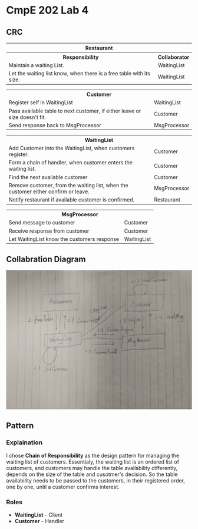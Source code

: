 # CmpE 202 Lab 4

## CRC
<table>
    <tr>
        <th colspan="2">Restaurant</th>
    </tr>
    <tr>
        <th>Responsibility</th>
        <th>Collaborator</th>
    </tr>
    <tr>
        <td>Maintain a waiting List.</td>
        <td>WaitingList</td>
    </tr>
    <tr>
        <td>Let the waiting list know, when there is a free table with its size.</td>
        <td>WaitingList</td>
    </tr>
</table>

<table>
    <tr>
        <th colspan="2">Customer</th>
    </tr>
    <tr>
        <td>Register self in WaitingList</td>
        <td>WaitingList</td>
    </tr>
    <tr>
        <td>Pass available table to next customer, if either leave or size doesn't fit.</td>
        <td>Customer</td>
    </tr>
    <tr>
        <td>Send response back to MsgProcessor</td>
        <td>MsgProcessor</td>
    </tr>
</table>

<table>
    <tr>
        <th colspan="2">WaitingList</th>
    </tr>
    <tr>
        <td>Add Customer into the WaitingList, when customers register.</td>
        <td>Customer</td>
    </tr>
    <tr>
        <td>Form a chain of handler, when customer enters the waiting list.</td>
        <td>Customer</td>
    </tr>
    <tr>
        <td>Find the next available customer</td>
        <td>Customer</td>
    </tr>
    <tr>
        <td>Remove customer, from the waiting list, when the customer either confirm or leave.</td>
        <td>MsgProcessor</td>
    </tr>
    <tr>
        <td>Notify restaurant if available customer is confirmed.</td>
        <td>Restaurant</td>
    </tr>
</table>

<table>
    <tr>
        <th colspan="2">MsgProcessor</th>
    </tr>
    <tr>
        <td>Send message to customer</td>
        <td>Customer</td>
    </tr>
    <tr>
        <td>Receive response from customer</td>
        <td>Customer</td>
    </tr>
    <tr>
        <td>Let WaitingList know the customers response</td>
        <td>WaitingList</td>
    </tr>
</table>

## Collabration Diagram
![Collabration Diagram](./diagram.jpeg "Collabration Diagram")

## Pattern
### Explaination
I chose **Chain of Responsibility** as the design pattern for managing the waiting list of customers. Essentialy, the waiting list is an ordered list of customers, and customers may handle the table availability differently, depends on the size of the table and cusotmer's decision. So the table availability needs to be passed to the customers, in their registered order, one by one, until a customer confirms interest. 
### Roles
- **WaitingList** - Client
- **Customer** - Handler
